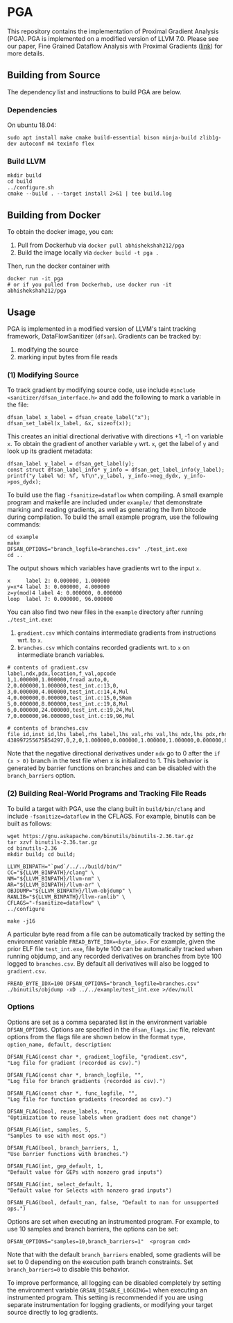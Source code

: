 # PGA

This repository contains the implementation of Proximal Gradient Analysis (PGA). PGA is implemented on a modified version of LLVM 7.0. Please see our paper, Fine Grained Dataflow Analysis with Proximal Gradients ([link](https://arxiv.org/pdf/1909.03461.pdf)) for more details.

## Building from Source
The dependency list and instructions to build PGA are below. 

### Dependencies
On ubuntu 18.04: 
```
sudo apt install make cmake build-essential bison ninja-build zlib1g-dev autoconf m4 texinfo flex
```

### Build LLVM
```
mkdir build
cd build
../configure.sh
cmake --build . --target install 2>&1 | tee build.log
```

## Building from Docker
To obtain the docker image, you can:
1. Pull from Dockerhub via `docker pull abhishekshah212/pga`
2. Build the image locally via `docker build -t pga .`

Then, run the docker container with

```
docker run -it pga
# or if you pulled from Dockerhub, use docker run -it abhishekshah212/pga 
```

## Usage
PGA is implemented in a modified version of LLVM's taint tracking framework, DataFlowSanitizer (`dfsan`). Gradients can be tracked by:
1. modifying the source
2. marking input bytes from file reads


### (1) Modifying Source

To track gradient by modifying source code, use include `#include <sanitizer/dfsan_interface.h>`  and add the following to mark a variable in the file:
```
dfsan_label x_label = dfsan_create_label("x");
dfsan_set_label(x_label, &x, sizeof(x));
```
This creates an initial directional derivative with directions +1, -1 on variable `x`. To obtain the gradient of another variable `y` wrt. `x`, get the label of `y` and look up its gradient metadata:
```
dfsan_label y_label = dfsan_get_label(y);
const struct dfsan_label_info* y_info = dfsan_get_label_info(y_label);
printf("y label %d: %f, %f\n",y_label, y_info->neg_dydx, y_info->pos_dydx);
```

To build use the flag `-fsanitize=dataflow` when compiling. A small example program and makefile are included under `example/` that demonstrate marking and reading gradients, as well as generating the llvm bitcode during compilation. To build the small example program, use the following commands:

```
cd example
make
DFSAN_OPTIONS="branch_logfile=branches.csv" ./test_int.exe
cd ..
```
The output shows which variables have gradients wrt to the input `x`. 
```
x     label 2: 0.000000, 1.000000
y=x*4 label 3: 0.000000, 4.000000
z=y(mod)4 label 4: 0.000000, 0.000000
loop  label 7: 0.000000, 96.000000
```

You can also find two new files in the `example` directory after running `./test_int.exe`:
1. `gradient.csv` which contains intermediate gradients from instructions wrt. to `x`.  
2. `branches.csv` which contains recorded gradients wrt. to `x` on intermediate branch variables. 

```
# contents of gradient.csv
label,ndx,pdx,location,f_val,opcode
1,1.000000,1.000000,fread auto,0,
2,0.000000,1.000000,test_int.c:13,0,
3,0.000000,4.000000,test_int.c:14,4,Mul
4,0.000000,0.000000,test_int.c:15,0,SRem
5,0.000000,8.000000,test_int.c:19,8,Mul
6,0.000000,24.000000,test_int.c:19,24,Mul
7,0.000000,96.000000,test_int.c:19,96,Mul

# contents of branches.csv
file_id,inst_id,lhs_label,rhs_label,lhs_val,rhs_val,lhs_ndx,lhs_pdx,rhs_ndx,rhs_pdx,cond_val,zero,is_ptr,location
438997255675854297,0,2,0,1.000000,0.000000,1.000000,1.000000,0.000000,0.000000,1,0,0,test_int.c:13
```

Note that the negative directional derivatives under `ndx` go to 0 after the `if (x > 0)` branch in the test file when x is initialized to 1. This behavior is generated by barrier functions on branches and can be disabled with the `branch_barriers` option.

### (2) Building Real-World Programs and Tracking File Reads

To build a target with PGA, use the clang built in `build/bin/clang` and include `-fsanitize=dataflow` in the CFLAGS. For example, binutils can be built as follows:
```
wget https://gnu.askapache.com/binutils/binutils-2.36.tar.gz
tar xzvf binutils-2.36.tar.gz
cd binutils-2.36
mkdir build; cd build;

LLVM_BINPATH="`pwd`/../../build/bin/"
CC="${LLVM_BINPATH}/clang" \
NM="${LLVM_BINPATH}/llvm-nm" \
AR="${LLVM_BINPATH}/llvm-ar" \
OBJDUMP="${LLVM_BINPATH}/llvm-objdump" \
RANLIB="${LLVM_BINPATH}/llvm-ranlib" \
CFLAGS="-fsanitize=dataflow" \
../configure

make -j16
```

A particular byte read from a file can be automatically tracked by setting the environment variable `FREAD_BYTE_IDX=<byte_idx>`. For example, given the prior ELF file `test_int.exe`, file byte 100 can be automatically tracked when running objdump, and any recorded derivatives on branches from byte 100 logged to `branches.csv`. By default all derivatives will also be logged to `gradient.csv`.
```
FREAD_BYTE_IDX=100 DFSAN_OPTIONS="branch_logfile=branches.csv" ./binutils/objdump -xD ../../example/test_int.exe >/dev/null
```



### Options

Options are set as a comma separated list in the environment variable `DFSAN_OPTIONS`. Options are specified in the `dfsan_flags.inc` file, relevant options from the flags file are shown below in the format `type, option_name, default, description`:

```
DFSAN_FLAG(const char *, gradient_logfile, "gradient.csv", 
"Log file for gradient (recorded as csv).")

DFSAN_FLAG(const char *, branch_logfile, "", 
"Log file for branch gradients (recorded as csv).")

DFSAN_FLAG(const char *, func_logfile, "",
"Log file for function gradients (recorded as csv).")

DFSAN_FLAG(bool, reuse_labels, true, 
"Optimization to reuse labels when gradient does not change")

DFSAN_FLAG(int, samples, 5,
"Samples to use with most ops.")

DFSAN_FLAG(bool, branch_barriers, 1, 
"Use barrier functions with branches.")

DFSAN_FLAG(int, gep_default, 1,
"Default value for GEPs with nonzero grad inputs")

DFSAN_FLAG(int, select_default, 1,
"Default value for Selects with nonzero grad inputs")

DFSAN_FLAG(bool, default_nan, false, "Default to nan for unsupported ops.")
```

Options are set when executing an instrumented program. For example, to use 10 samples and branch barriers, the options can be set:
```
DFSAN_OPTIONS="samples=10,branch_barriers=1"  <program cmd>
```

Note that with the default `branch_barriers` enabled, some gradients will be set to 0 depending on the execution path branch constraints. Set `branch_barriers=0` to disable this behavior.


To improve performance, all logging can be disabled completely by setting the environment variable `GRSAN_DISABLE_LOGGING=1` when executing an instrumented program. This setting is recommended if you are using separate instrumentation for logging gradients, or modifying your target source directly to log gradients.
